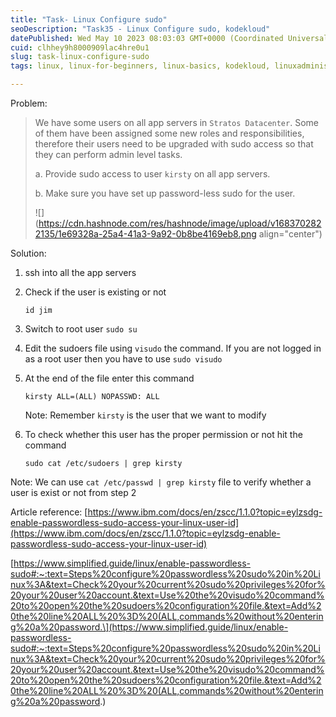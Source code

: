 ```yaml
---
title: "Task- Linux Configure sudo"
seoDescription: "Task35 - Linux Configure sudo, kodekloud"
datePublished: Wed May 10 2023 08:03:03 GMT+0000 (Coordinated Universal Time)
cuid: clhhey9h8000909lac4hre0u1
slug: task-linux-configure-sudo
tags: linux, linux-for-beginners, linux-basics, kodekloud, linuxadministrator

---
```


Problem:

> We have some users on all app servers in `Stratos Datacenter`. Some of them have been assigned some new roles and responsibilities, therefore their users need to be upgraded with sudo access so that they can perform admin level tasks.
> 
> a. Provide sudo access to user `kirsty` on all app servers.
> 
> b. Make sure you have set up password-less sudo for the user.
> 
> ![](https://cdn.hashnode.com/res/hashnode/image/upload/v1683702822135/1e69328a-25a4-41a3-9a92-0b8be4169eb8.png align="center")

Solution:

1. ssh into all the app servers
    
2. Check if the user is existing or not
    
    ```plaintext
    id jim
    ```
    
3. Switch to root user `sudo su`
    
4. Edit the sudoers file using `visudo` the command. If you are not logged in as a root user then you have to use `sudo visudo`
    
5. At the end of the file enter this command
    
    ```plaintext
    kirsty ALL=(ALL) NOPASSWD: ALL
    ```
    
    Note: Remember `kirsty` is the user that we want to modify
    
6. To check whether this user has the proper permission or not hit the command
    
    ```plaintext
    sudo cat /etc/sudoers | grep kirsty
    ```
    

Note: We can use `cat /etc/passwd | grep kirsty` file to verify whether a user is exist or not from step 2

Article reference: [https://www.ibm.com/docs/en/zscc/1.1.0?topic=eylzsdg-enable-passwordless-sudo-access-your-linux-user-id](https://www.ibm.com/docs/en/zscc/1.1.0?topic=eylzsdg-enable-passwordless-sudo-access-your-linux-user-id)

\[https://www.simplified.guide/linux/enable-passwordless-sudo#:~:text=Steps%20configure%20passwordless%20sudo%20in%20Linux%3A&text=Check%20your%20current%20sudo%20privileges%20for%20your%20user%20account.&text=Use%20the%20visudo%20command%20to%20open%20the%20sudoers%20configuration%20file.&text=Add%20the%20line%20ALL%20%3D%20(ALL,commands%20without%20entering%20a%20password.\](https://www.simplified.guide/linux/enable-passwordless-sudo#:~:text=Steps%20configure%20passwordless%20sudo%20in%20Linux%3A&text=Check%20your%20current%20sudo%20privileges%20for%20your%20user%20account.&text=Use%20the%20visudo%20command%20to%20open%20the%20sudoers%20configuration%20file.&text=Add%20the%20line%20ALL%20%3D%20(ALL,commands%20without%20entering%20a%20password.)